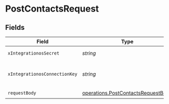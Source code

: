 # PostContactsRequest


## Fields

| Field                                                                                    | Type                                                                                     | Required                                                                                 | Description                                                                              |
| ---------------------------------------------------------------------------------------- | ---------------------------------------------------------------------------------------- | ---------------------------------------------------------------------------------------- | ---------------------------------------------------------------------------------------- |
| `xIntegrationosSecret`                                                                   | *string*                                                                                 | :heavy_check_mark:                                                                       | IntegrationOS API key                                                                    |
| `xIntegrationosConnectionKey`                                                            | *string*                                                                                 | :heavy_check_mark:                                                                       | The unique identifier of a Connected Account                                             |
| `requestBody`                                                                            | [operations.PostContactsRequestBody](../../models/operations/postcontactsrequestbody.md) | :heavy_check_mark:                                                                       | N/A                                                                                      |